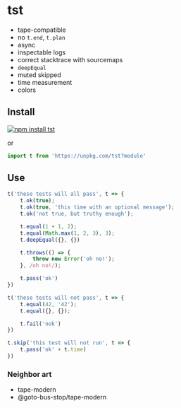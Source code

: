 # tst

* tape-compatible
* no `t.end`, `t.plan`
* async
* inspectable logs
* correct stacktrace with sourcemaps
* `deepEqual` <!-- almost, same -->
* muted skipped
* time measurement
* colors

## Install

[![npm install tst](https://nodei.co/npm/tst.png?mini=true)](https://npmjs.org/package/tst/)

or

```js
import t from 'https://unpkg.com/tst?module'
```

## Use

```js
t('these tests will all pass', t => {
	t.ok(true);
	t.ok(true, 'this time with an optional message');
	t.ok('not true, but truthy enough');

	t.equal(1 + 1, 2);
	t.equal(Math.max(1, 2, 3), 3);
	t.deepEqual({}, {})

	t.throws(() => {
		throw new Error('oh no!');
	}, /oh no!/);

	t.pass('ok')
})

t('these tests will not pass', t => {
	t.equal(42, '42');
	t.equal({}, {});

	t.fail('nok')
})

t.skip('this test will not run', t => {
	t.pass('ok' + t.time)
})
```

### Neighbor art

* tape-modern
* @goto-bus-stop/tape-modern
